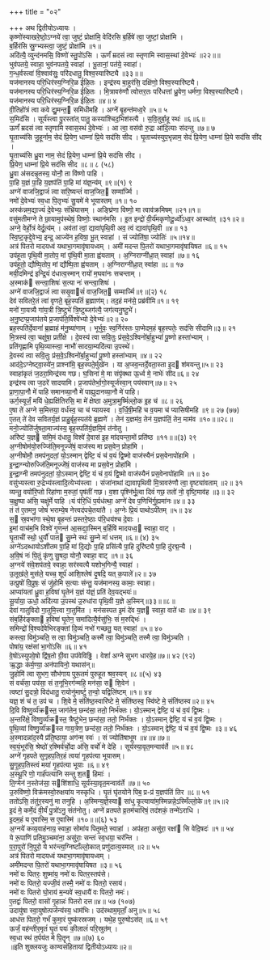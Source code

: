 +++
title = "०२"

+++
अथ द्वितीयोऽध्यायः ।  
कृष्णो॑स्याखरे॒ष्ठो॒ऽग्नये॑ त्वा॒ जुष्टं॒ प्रोक्षा॑मि॒ वेदि॑रसि ब॒र्हिषे॑ त्वा॒ जुष्टां॒ प्रोक्षा॑मि ।  
ब॒र्हिर॑सि स्रु॒ग्भ्यस्त्वा॒ जुष्टं॒ प्रोक्षा॑मि ॥१॥  
अदि॑त्यै॒ व्युन्द॑नमसि॒ विष्णो॑ स्तु॒पो॑ऽसि । ऊर्णं॑ म्रदसं त्वा स्तृणामि स्वास॒स्थां दे॒वेभ्यः॑ ॥२२॥॥  
भुव॑पतये॒ स्वाहा॒ भुव॑नपतये॒ स्वाहा॑ । भू॒तानां॒ पत॑ये॒ स्वाहा॑।  
ग॒न्ध॒र्वस्त्वा॑ वि॒श्वाव॑सुः॒ परि॑दधातु॒ विश्व॒स्यारि॑ष्ट्यै ॥३३॥॥  
यज॑मानस्य परि॒धिर॑स्य॒ग्निरि॒ळ ई॑ळि॒तः । इन्द्र॑स्य बा॒हुर॑सि॒ दक्षि॑णो॒ विश्व॒स्यारि॑ष्ट्यै।  
यज॑मानस्य परि॒धिर॑स्य॒ग्निरि॒ळ ई॑ळि॒तः । मि॒त्रावरु॑णौ त्वोत्तर॒तः परि॑धत्तां ध्रु॒वेण॒ धर्म॑णा॒ विश्व॒स्यारि॑ष्ट्यै।  
यज॑मानस्य परि॒धिर॑स्य॒ग्निरि॒ळ ई॑ळि॒तः ॥४॥ ४  
वी॒तिहो॑त्रं त्वा कवे द्यु॒मन्त॒ समि॑धीमहि । अग्ने॑ बृ॒हन्त॑मध्व॒रे ॥५॥ ५  
स॒मिद॑सि । सूर्य॑स्त्वा पु॒रस्ता॑त् पातु॒ कस्या॑श्चिद॒भिश॑स्त्यै । स॒वि॒तुर्बा॒हू स्थः॑ ॥६॥६॥  
ऊर्णं॑ म्रदसं त्वा स्तृणामि स्वास॒स्थं दे॒वेभ्यः॑ । आ त्वा॒ वस॑वो रु॒द्रा आ॑दि॒त्याः स॑दन्तु ॥७॥ ७  
घृ॒ताच्य॑सि जु॒हूर्नाम॒ सेदं प्रि॒येण॒ धाम्ना॑ प्रि॒ये सद॑सि सीद । घृ॒ताच्य॑स्युप॒भृन्नाम॒ सेदं प्रि॒येण॒ धाम्ना॑ प्रि॒ये सद॑सि सी॑द ।  
घृ॒ताच्य॑सि ध्रु॒वा नाम॒ सेदं प्रि॒येण॒ धाम्ना॑ प्रि॒ये सद॑सि सीद ।  
प्रि॒येण॒ धाम्ना॑ प्रि॒ये सद॑सि सीद ॥८॥ ८ (५८)  
ध्रु॒वा अ॑सदन्नृ॒तस्य॒ योनौ॒ ता वि॑ष्णो पाहि ।  
पा॒हि य॒ज्ञं पा॒हि य॒ज्ञप॑तिं पा॒हि मां य॑ज्ञ॒न्य॑म् ॥९॥(१) ९  
अग्ने॑ वाजजि॒द्वाजं॑ त्वा सरि॒ष्यन्तं॑ वाज॒जित॒ सम्मा॑र्ज्मि ।  
नमो॑ दे॒वेभ्यः॑ स्व॒धा पि॒तृभ्यः॑ सु॒यमे॑ मे भूयास्तम् ॥१॥ १०  
अस्क॑न्नम॒द्याज्यं॑ दे॒वेभ्यः॒ संभ्रि॑यासम् । अङ्घ्रि॑णा विष्णो॒ मा त्वाव॑क्रमिषम् ॥२१॥१॥  
वसु॑मतीमग्ने ते छा॒यामुप॑स्थेषं॒ विष्णोः॒ स्थान॑मसि । इ॒त इन्द्रो॑ वी॒र्य॑मकृणोदू॒र्ध्वो॑ऽध्व॒र आस्था॑त् ॥३१॥२॥  
अग्ने॒ वेर्हो॒त्रं वेर्दू॒त्य॑म् । अव॑तां त्वां॒ द्यावा॑पृथि॒वी अव॒ त्वं द्यावा॑पृथि॒वी ॥४॥ १३  
स्वि॒ष्ट॒कृद्दे॒वेभ्य॒ इन्द्र॒ आज्ये॑न ह॒विषा॒ भू॒त् स्वाहा॑ । सं ज्योति॑षा॒ ज्योतिः॑ ॥५॥१४॥  
अत्र॑ पितरो मादयध्वं यथाभा॒गमावृ॑षायध्वम् । अमी॑ मदन्त पि॒तरो॑ यथाभा॒गमावृ॑षायिषत ॥६॥ १५  
उप॑हूता पृथि॒वी मा॒तोप॒ मां पृ॑थि॒वी मा॒ता ह्व॑यताम् । अ॒ग्निराग्नी॑ध्रा॒त् स्वाहा॑ ॥७॥ १६  
उप॑हूतो॒ द्यौष्पि॒तोप॒ मां द्यौ॑ष्पि॒ता ह्व॑यताम् । अ॒ग्निराग्नी॑ध्रा॒त् स्वा॑हा ॥८॥ १७  
मयी॒दमिन्द्र॑ इन्द्रि॒यं द॑धात्व॒स्मान् रायो॑ म॒घवा॑नः सचन्ताम् ।  
अ॒स्माक॑ सन्त्वा॒शिषः॑ स॒त्या नः॑ सन्त्वा॒शिषः॑ ।  
अग्ने॑ वाजजि॒द्वाजं॑ त्वा ससृ॒वासं॑ वाज॒जित॒ सम्मार्ज्मि॥९॥(२) १८  
देव॑ सवितरे॒तं त्वा॑ वृणते॒ बृह॒स्पतिं॑ ब्र॒ह्माण॑म्। तद॒हं मन॑से॒ प्रब्र॑वीमि॥१॥ १९  
मनो॑ गा॒यत्र्यै गा॑य॒त्री त्रि॒ष्टुभे॑ त्रि॒ष्टुब्जग॑त्यै॒ जग॑त्यनु॒ष्टु॒भे॑।  
अ॒नु॒ष्टप्प्र॒जाप॑तये प्र॒जाप॑ति॒र्विश्वे॑भ्यो दे॒वेभ्यः॑॥२॥ २०  
ब्रह॒स्पति॑र्दे॒वानां॑ ब्र॒ह्माहं म॑नु॒ष्या॑णाम् । भूर्भुवः॒ स्व॒र्निर॑स्तः पा॒प्मेदम॒हं बृह॒स्पतेः॒ सद॑सि सीदामि॥३॥ २१  
मि॒त्रस्य॑ त्वा॒ चक्षु॑षा॒ प्रती॑क्षे । दे॒वस्य॑ त्वा सवि॒तुः प्र॑स॒वे॒ऽश्विनो॑र्बा॒हुभ्यां॑ पू॒ष्णो हस्ता॑भ्याम् ।  
प्रति॑गृह्णामि पृथि॒व्यास्त्वा॒ नाभौ॑ सादया॒म्यदि॑त्या उ॒पस्थे॑।  
दे॒वस्य॑ त्वा सवि॒तुः प्र॑स॒वे॒ऽश्विनो॑र्बा॒हुभ्यां॑ पू॒ष्णो हस्ता॑भ्याम् ॥४॥ २२  
आद॑दे॒ऽग्नेष्ट्वा॒स्ये॑न॒ प्राश्ना॑मि॒ बृह॒स्पते॒र्मुखे॑न । या अ॒प्स्व॒न्तर्दे॒वता॒स्ता इ॒द श॑मयन्तु॥५॥ २३  
स्वाहा॑कृतं ज॒ठरा॒मिन्द्र॑स्य गछ। घ॒सिना॑ मे॒ मा संपृ॑क्था ऊ॒र्ध्व मे॒ नाभेः॑ सीद॥६॥ २४  
इन्द्र॑स्य त्वा ज॒ठरे॑ सादयामि। प्र॒जाप॑तेर्भा॒गो॒स्यूर्ज॑स्वा॒न् पय॑स्वान्॥७॥ २५  
प्रा॒णा॒पा॒नौ मे॑ पाहि समानव्या॒नौ मे॑ पाह्युदानव्या॒नौ मे॑ पाहि।  
ऊर्ग॒स्यूर्जं॒ मयि॑ धे॒ह्यक्षि॑तिरसि॒ मा मे॑ क्षेष्ठा अ॒मुत्रा॒मुष्मिं॑ल्लो॒क इ॒ह च॑ ॥८॥ २६  
ए॒षा ते॑ अग्ने स॒मित्तया॒ वर्ध॑स्व॒ चा च॑ प्यायस्व । व॒र्धि॒षी॒महि॑ च व॒यमा च॑ प्यासिषीमहि ॥९॥ २७ (७७)  
ए॒तत् ते॑ देव सवितर्य॒ज्ञं प्राहु॒र्बृह॒स्पत॑ये ब्र॒ह्मणे॑ । तेन॑ य॒ज्ञम॑व॒ तेन॑ य॒ज्ञप॑तिं॒ तेन॒ माम॑व ॥१०॥॥२८॥  
मनो॒ज्योति॑र्जुषता॒माज्य॑स्य॒ बृह॒स्पति॑र्य॒ज्ञमि॒मं त॑नोतु ।  
अरि॑ष्टं य॒ज्ञ समि॒मं द॑धातु॒ विश्वे॑ दे॒वास॑ इ॒ह मा॑दयन्ता॒मों प्रति॑ष्ठ ॥११॥॥(३) २९  
अ॒ग्नीषोम॑यो॒रुज्जि॑ति॒मनूज्जे॑षं॒ वाज॑स्य मा प्रस॒वेन॒ प्रोहा॑मि ।  
अ॒ग्नीषोमौ॒ तमप॑नुदतां॒ यो॒ऽस्मान् द्वेष्टि॒ यं च॑ व॒यं द्वि॒ष्मो वाज॑स्यैनं प्रस॒वेनापो॑हामि ।  
इ॒न्द्रा॒ग्न्योरुज्जि॑ति॒मनूज्जे॑षं॒ वाज॑स्य मा प्रस॒वेन॒ प्रोहा॑मि ।  
इ॒न्द्रा॒ग्नी तमप॑नुदतां॒ यो॒ऽस्मान् द्वेष्टि॒ यं च॑ व॒यं द्वि॒ष्मो वाज॑स्यैनं प्रस॒वेनापो॑हामि ॥१॥ ३०  
वसु॑भ्यस्त्वा रु॒द्रेभ्य॑स्त्वादि॒त्येभ्य॑स्त्वा । संजा॑नाथां द्यावापृथिवी मि॒त्रावरु॑णौ त्वा॒ वृष्ट्या॑वताम् ॥२॥ ३१  
व्यन्तु॒ वयो॑रि॒प्तो रिहा॑णा म॒रुतां॒ पृष॑तीं गछ। व॒शा पृश्नि॑र्भू॒त्वा दिवं॑ गछ॒ ततो॑ नो॒ वृष्टि॒माव॑ह ॥३॥ ३२  
च॒क्षु॒ष्पा अ॑सि॒ चक्षु॑र्मे पाहि ।यं प॑रि॒धिं प॒र्यध॑त्था॒ अग्ने॑ देव प॒णिभि॑र्गु॒ह्यमा॑नः॥४॥ ३३  
तं त॑ ए॒तमनु॒ जोषं॑ भराम्ये॒ष नेत्त्वद॑पचे॒तया॑तै । अ॒ग्नेः प्रि॒यं पाथोऽपी॑तम् ॥५॥ ३४  
स॒ स्र॒वभा॑गा स्थे॒षा बृ॒हन्तः॑ प्रस्तरे॒ष्ठाः प॑रि॒धय॑श्च दे॒वाः ।  
इ॒मां वाच॑म॒भि विश्वे॑ गृ॒णन्त॑ आ॒सद्या॒स्मिन् ब॒र्हिषि॑ मादयध्व॒ स्वाहा॒ वाट् ।  
घृ॒ताची॑ स्थो॒ धुर्यौ॑ पात सु॒म्ने स्थः॑ सु॒म्ने मां॑ धत्तम् ॥६॥ (४) ३५  
अग्ने॑ऽदब्धायोऽशीतम पा॒हि मा॑ दि॒द्योः पा॒हि प्रसि॑त्यै पा॒हि दुरि॑ष्ट्यै पा॒हि दु॑रद्म॒न्यै ।  
अ॒वि॒षं नः॑ पि॒तुं कृ॑णु सु॒षदा॒ योनौ॒ स्वाहा॒ वाट् ॥१॥ ३६  
अ॒ग्नये॑ संवे॒शप॑तये॒ स्वाहा॒ सर॑स्वत्यै यशोभ॒गिन्यै॒ स्वाहा॑ ।  
उ॒लूख॑ले॒ मुस॑ले॒ यच्च॒ शूर्प॑ आशि॒श्लेष॑ दृ॒षदि॒ यत् क॒पाले॑॥२॥ ३७  
उत्प्रुषो॑ वि॒प्रुषः॒ सं जु॑होमि स॒त्याः स॑न्तु॒ यज॑मानस्य॒ कामाः॒ स्वाहा।  
आप्या॑यतां ध्रु॒वा ह॒विषा॑ घृ॒तेन॑ य॒ज्ञं य॑ज्ञं॒ प्रति॑ देव॒यद्भयः॑॥  
सू॒र्याया॒ ऊधो॒ अदि॑त्या उ॒पस्थ॑ उ॒रुधा॑रा पृथि॒वी य॒ज्ञे अ॒स्मिन्॥३३॥॥८॥  
देवा॑ गातुविदो गा॒तुमि॒त्त्वा गा॒तुमि॑त । मन॑सस्पत इ॒मं दे॑व य॒ज्ञ स्वाहा॒ वाते॑ धाः ॥४॥ ३९  
संब॒र्हिर॑ङ्क्ता ह॒विषा॑ घृ॒तेन॒ समा॑दित्यै॒र्वसु॑भिः॒ सं म॒रुद्भिः॑ ।  
समिन्द्रो॑ वि॒श्वदे॑वेभिरङ्क्तां दि॒व्यं नभो॑ गच्छतु॒ यत् स्वाहा॑ ॥५॥ ४०  
कस्त्वा॒ विमु॑ञ्चति॒ स त्वा॒ विमु॑ञ्चति॒ कस्मै॑ त्वा॒ विमु॑ञ्चति॒ तस्मै त्वा॒ विमु॑ञ्चति ।  
पोषा॑य॒ रक्ष॑सां भा॒गो॑ऽसि ॥६॥ ४१  
वे॒षो॑ऽस्युपवे॒षो द्वि॑ष॒तो ग्री॒वा उप॑वेविढ्ढि । वेशां॑ अग्ने सुभग धारये॒ह॥७॥ ४२ (९२)  
ऋ॒द्धाः क॑र्म॒ण्या॒ अन॑पायिनो॒ यथास॑न्॥  
जु॒होमि॑ त्वा सुभग॒ सौभ॑गाय पुरू॒तमं॑ पुरुहूत श्रव॒स्यन् ॥८॥(५) ४३  
सं वर्च॑सा॒ पय॑सा॒ सं त॒नूभि॒रग॑न्महि॒ मन॑सा॒ स शि॒वेन॑ ।  
त्वष्टा॑ सु॒दत्रो॒ विद॑धातु॒ रायोनु॑मार्ष्टु त॒न्वो॒ यद्विलि॑ष्टम् ॥१॥ ४४  
यज्ञ॒ शं च॑ त॒ उप॑ च । शि॒वे मे॒ संति॑ष्ठ॒स्वारि॑ष्टे मे॒ संति॑ष्ठस्व॒ स्वि॑ष्टे मे॒ संति॑ष्ठस्व॥२॥ ४५  
दि॒वि विष्णु॒र्व्य॑क्रस्त॒ जाग॑तेन॒ छन्द॑सा॒ ततो॒ निर्भ॑क्तः। यो॒ऽस्मान् द्वेष्टि॒ यं च॑ व॒यं द्वि॒ष्मः ।  
अ॒न्तरि॑क्षे॒ विष्णु॒र्व्य॑क्रस्त॒ त्रैष्टु॑भेन॒ छन्द॑सा॒ ततो॒ निर्भ॑क्तः । यो॒ऽस्मान् द्वेष्टि॒ यं च॑ व॒यं द्वि॒ष्मः ।  
पृ॒थि॒व्यां विष्णु॒र्व्य॑क्रस्त गाय॒त्रेण॒ छन्द॑सा॒ ततो॒ निर्भ॑क्तः । यो॒ऽस्मान् द्वेष्टि॒ यं च॑ व॒यं द्वि॒ष्मः ॥३॥ ४६  
अ॒स्मादन्ना॑द॒स्यै प्र॑ति॒ष्ठाया॒ अग॑न्म॒ स्वः॑ । सं ज्योति॑षाभूम ॥४॥४॥७॥  
स्व॒यं॒भूर॑सि॒ श्रेष्ठो॑ र॒श्मिर्व॑र्चो॒दा अ॑सि॒ वर्चो॑ मे देहि । सूर्य॑स्या॒वृत॒मन्वाव॑र्ते ॥५॥ ४८  
अग्ने॑ गृहपते सुगृहप॒तिर॒हं त्वया॑ गृ॒हप॑त्या भूयासम्।  
सु॒गृ॒ह॒प॒तिस्त्वं मया॑ गृ॒हप॑त्या भूयाः ॥६॥ ४९  
अ॒स्थू॒रि णो॒ गार्ह॑पत्यानि सन्तु श॒त हिमाः॑ ।  
ति॒ग्मेन॑ न॒स्तेज॑सा॒ सशि॑शाधि॒ सूर्य॑स्या॒वृत॒मन्वाव॑र्ते ॥७॥ ५०  
उ॒रुवि॑ष्णो॒ विक्र॑मस्वो॒रुक्षया॑य नस्कृधि । घृ॒तं घृ॑तयोने पिब॒ प्र-प्र॑ य॒ज्ञप॑तिं तिर ॥८॥ ५१  
ततो॑ऽसि॒ तंतु॑र॒स्यनु॑ मा तनुहि । अ॒स्मिन्य॒ज्ञे॒स्या सा॑धु कृ॒त्याया॑म॒स्मिन्नन्ने॒ऽस्मिँल्लो॒के॥९॥५॥२  
इ॒दं मे॒ कर्मे॒दं वी॒र्यं॑ पु॒त्रो॑ऽनु॒ संत॑नोतु। अग्ने॑ व्रतपते व्र॒तम॑चारिषं॒ तद॑शकं॒ तन्मे॑ऽराधि ।  
इ॒दम॒हं य ए॒वास्मि॒ स ए॒वास्मि॑ ॥१०॥॥(६) ५३  
अ॒ग्नये॑ कव्य॒वाह॑नाय॒ स्वाहा॒ सोमा॑य पितृ॒मते॒ स्वाहा॑ । अप॑हता॒ असु॑रा॒ रक्षा॑ सि वेदि॒षदः॑ ॥१॥ ५४  
ये रू॒पाणि॑ प्रतिमु॒ञ्चमा॑ना॒ असु॑राः॒ सन्तः॑ स्व॒धया॒ चर॑न्ति ।  
प॒रा॒पुरो॑ नि॒पुरो॒ ये भर॑न्त्य॒ग्निष्टाँल्लो॒कात् प्रणु॑दात्य॒स्मात् ॥२॥ ५५  
अत्र॑ पितरो मादयध्वं यथाभा॒गमावृ॑षायध्वम् ।  
अमी॑मदन्त पि॒तरो॑ यथाभा॒गमावृ॑षायिषत ॥३॥ ५६  
नमो॑ वः पितरः॒ शुष्मा॑य॒ नमो॑ वः पितर॒स्तप॑से।  
नमो॑ वः पितरो॒ यज्जी॒वं तस्मै॒ नमो॑ वः पितरो॒ रसाय॑।  
नमो॑ वः पितरो घो॒राय॑ म॒न्यवे॑ स्व॒धायै॑ वः पितरो॒ नमः॑।  
ए॒तद्वः॑ पितरो॒ वासो॑ गृ॒हान्नः॑ पितरो दत्त॥४॥ ५७ (१०७)  
उदायु॑षा स्वा॒युषोत्पर्जन्य॑स्य॒ धाम॑भिः। उद॑स्थाम॒मृताँ॒ अनु॥५॥ ५८  
आध॑त्त पितरो॒ गर्भं॑ कुमा॒रं पुष्क॑रस्रजम् । यथे॒ह पुरु॒षोऽस॑त् ॥६॥ ५९  
ऊर्जं॒ वह॑न्तीर॒मृतं॑ घृ॒तं पयः॑ की॒लालं॑ परि॒स्रुत॑म् ।  
स्व॒धा स्थ॑ त॒र्पय॑त मे पि॒तॄन् ॥७॥(७) ६०  
॥इति शुक्लयजुः काण्वसंहितायां द्वितीयोऽध्यायः॥२॥